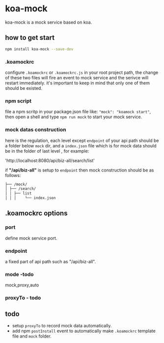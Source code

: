 # koa-mock

koa-mock is a mock service based on koa.

## how to get start

```bash
npm install koa-mock --save-dev
```

### .koamockrc

configure `.koamockrc` or `.koamockrc.js` in your root project path, the change of these two files will fire an event to mock service and the serivce will restart immediately. it's important to keep in mind that only one of them should be existed.

### npm script

file a npm scritp in your package.json file like: `"mock": "koamock start"`, then open a shell and type `npm run mock` to start your mock service.

### mock datas construction

here is the regulation, each level except `endpoint` of your api path should be a folder below `mock` dir, and a `index.json` file which is for mock data should be in the folder of last level , for example:

'http://localhost:8080/api/biz-all/search/list'

if **"/api/biz-all"** is setup to `endpoint` then mock construction should be as follows:

```bash
├── /mock/
│ ├── /search/
│ │ ├── list
│ │ │    └── index.json
```

## .koamockrc options

### port

define mock service port.

### endpoint

a fixed part of api path such as "/api/biz-all".

### mode -todo

mock,proxy,auto

### proxyTo - todo

## todo

- setup `proxyTo` to record mock data automatically.
- add npm `postInstall` event to automatically make `.koamockrc` template file and `mock` folder.
